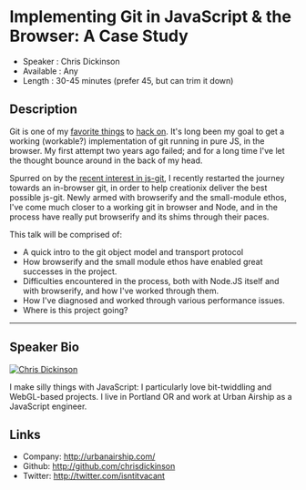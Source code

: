 Implementing Git in JavaScript & the Browser: A Case Study
==========================================================

* Speaker   : Chris Dickinson
* Available : Any
* Length    : 30-45 minutes (prefer 45, but can trim it down)

Description
-----------

Git is one of my [favorite things](https://github.com/chrisdickinson/git.js) to 
[hack on](https://github.com/chrisdickinson/tempisfugit). It's long been my
goal to get a working (workable?) implementation of git running in pure JS, in
the browser. My first attempt two years ago failed; and for a long time I've
let the thought bounce around in the back of my head.

Spurred on by the [recent interest in js-git](http://www.kickstarter.com/projects/creationix/js-git), I
recently restarted the journey towards an in-browser git, in order to help
creationix deliver the best possible js-git. Newly armed with browserify
and the small-module ethos, I've come much closer to a working git in browser
and Node, and in the process have really put browserify and its shims through 
their paces.

This talk will be comprised of:

* A quick intro to the git object model and transport protocol
* How browserify and the small module ethos have enabled great
  successes in the project. 
* Difficulties encountered in the process, both with Node.JS itself
  and with browserify, and how I've worked through them.
* How I've diagnosed and worked through various performance issues.
* Where is this project going?

---------------

Speaker Bio
-----------

[![Chris Dickinson](https://secure.gravatar.com/avatar/f70956bdb907c2f8b39ff624ea925ccd?s=128)](https://github.com/chrisdickinson)

I make silly things with JavaScript: I particularly love bit-twiddling
and WebGL-based projects. I live in Portland OR and work at Urban Airship
as a JavaScript engineer. 

Links
-----

* Company: http://urbanairship.com/
* Github: http://github.com/chrisdickinson
* Twitter: http://twitter.com/isntitvacant
